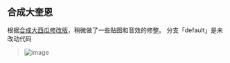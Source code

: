 ## 合成大奎恩
根据[合成大西瓜修改版](https://github.com/bullhe4d/bigwatermelon)，稍微做了一些贴图和音效的修整。
分支「default」是未改动代码
> ![image](https://github.com/JennerTien/bigwaterlemon/blob/main/1611557925872957.gif)

